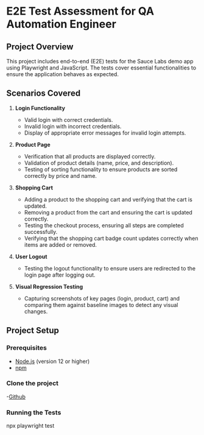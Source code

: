 # E2E Test Assessment for QA Automation Engineer

## Project Overview

This project includes end-to-end (E2E) tests for the Sauce Labs demo app using Playwright and JavaScript. The tests cover essential functionalities to ensure the application behaves as expected.

## Scenarios Covered

1. **Login Functionality**
   - Valid login with correct credentials.
   - Invalid login with incorrect credentials.
   - Display of appropriate error messages for invalid login attempts.

2. **Product Page**
   - Verification that all products are displayed correctly.
   - Validation of product details (name, price, and description).
   - Testing of sorting functionality to ensure products are sorted correctly by price and name.

3. **Shopping Cart**
   - Adding a product to the shopping cart and verifying that the cart is updated.
   - Removing a product from the cart and ensuring the cart is updated correctly.
   - Testing the checkout process, ensuring all steps are completed successfully.
   - Verifying that the shopping cart badge count updates correctly when items are added or removed.

4. **User Logout**
   - Testing the logout functionality to ensure users are redirected to the login page after logging out.

5. **Visual Regression Testing**
   - Capturing screenshots of key pages (login, product, cart) and comparing them against baseline images to detect any visual changes.

## Project Setup

### Prerequisites

- [Node.js](https://nodejs.org/) (version 12 or higher)
- [npm](https://www.npmjs.com/)

### Clone the project

-[Github]()

### Running the Tests

npx playwright test
